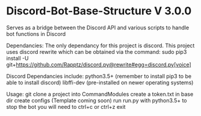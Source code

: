 # Discord-Bot-Base-Structure V 3.0.0
Serves as a bridge between the Discord API and various scripts to handle bot functions in Discord

Dependancies:
The only dependancy for this project is discord. This project uses discord rewrite which can be obtained via the command:
sudo pip3 install -U git+https://github.com/Rapptz/discord.py@rewrite#egg=discord.py[voice]

Discord Dependancies include:
python3.5+ (remember to install pip3 to be able to install discord)
libffi-dev (pre-installed on newer operating systems)

Usage:
git clone a project into CommandModules
create a token.txt in base dir
create configs (Template coming soon)
run run.py with python3.5+
to stop the bot you will need to ctrl+c or ctrl+z exit
